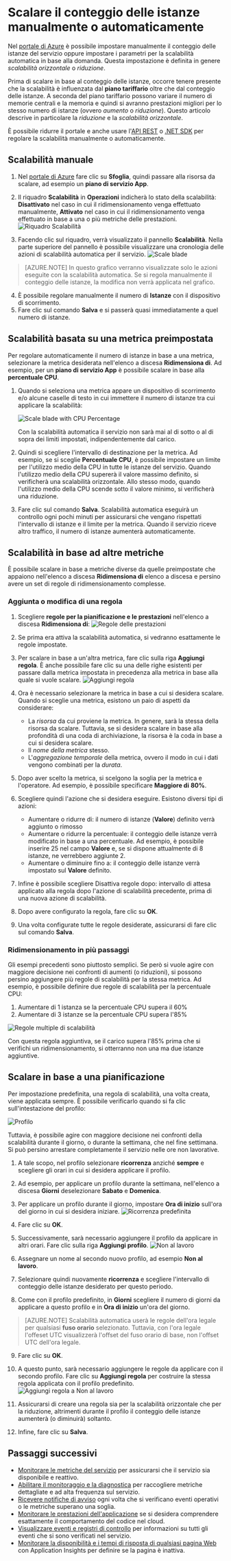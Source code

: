<properties
	pageTitle="Ridimensionare il conteggio delle istanze manualmente o automaticamente| Microsoft Azure"
	description="Informazioni su come scalare i servizi di Azure."
	authors="rboucher"
	manager=""
	editor=""
	services="monitoring-and-diagnostics"
	documentationCenter="monitoring-and-diagnostics"/>  

<tags
	ms.service="monitoring-and-diagnostics"
	ms.workload="na"
	ms.tgt_pltfrm="na"
	ms.devlang="na"
	ms.topic="article"
	ms.date="09/08/2015"
	ms.author="robb"/>  

# Scalare il conteggio delle istanze manualmente o automaticamente

Nel [portale di Azure](https://portal.azure.com/) è possibile impostare manualmente il conteggio delle istanze del servizio oppure impostare i parametri per la scalabilità automatica in base alla domanda. Questa impostazione è definita in genere *scalabilità orizzontale* o *riduzione*.

Prima di scalare in base al conteggio delle istanze, occorre tenere presente che la scalabilità è influenzata dal **piano tariffario** oltre che dal conteggio delle istanze. A seconda del piano tariffario possono variare il numero di memorie centrali e la memoria e quindi si avranno prestazioni migliori per lo stesso numero di istanze (ovvero *aumento* o *riduzione*). Questo articolo descrive in particolare la *riduzione* e la *scalabilità orizzontale*.

È possibile ridurre il portale e anche usare l'[API REST](https://msdn.microsoft.com/library/azure/dn931953.aspx) o [.NET SDK](https://www.nuget.org/packages/Microsoft.Azure.Insights/) per regolare la scalabilità manualmente o automaticamente.

## Scalabilità manuale

1. Nel [portale di Azure](https://portal.azure.com/) fare clic su **Sfoglia**, quindi passare alla risorsa da scalare, ad esempio un **piano di servizio App**.

2. Il riquadro **Scalabilità** in **Operazioni** indicherà lo stato della scalabilità: **Disattivato** nel caso in cui il ridimensionamento venga effettuato manualmente, **Attivato** nel caso in cui il ridimensionamento venga effettuato in base a una o più metriche delle prestazioni. ![Riquadro Scalabilità](./media/insights-how-to-scale/Insights_UsageLens.png)

3. Facendo clic sul riquadro, verrà visualizzato il pannello **Scalabilità**. Nella parte superiore del pannello è possibile visualizzare una cronologia delle azioni di scalabilità automatica per il servizio. ![Scale blade](./media/insights-how-to-scale/Insights_ScaleBladeDayZero.png)

>[AZURE.NOTE] In questo grafico verranno visualizzate solo le azioni eseguite con la scalabilità automatica. Se si regola manualmente il conteggio delle istanze, la modifica non verrà applicata nel grafico.

4. È possibile regolare manualmente il numero di **Istanze** con il dispositivo di scorrimento.
5. Fare clic sul comando **Salva** e si passerà quasi immediatamente a quel numero di istanze.

## Scalabilità basata su una metrica preimpostata

Per regolare automaticamente il numero di istanze in base a una metrica, selezionare la metrica desiderata nell'elenco a discesa **Ridimensiona di**. Ad esempio, per un **piano di servizio App** è possibile scalare in base alla **percentuale CPU**.

1. Quando si seleziona una metrica appare un dispositivo di scorrimento e/o alcune caselle di testo in cui immettere il numero di istanze tra cui applicare la scalabilità:

    ![Scale blade with CPU Percentage](./media/insights-how-to-scale/Insights_ScaleBladeCPU.png)

    Con la scalabilità automatica il servizio non sarà mai al di sotto o al di sopra dei limiti impostati, indipendentemente dal carico.

2. Quindi si scegliere l'intervallo di destinazione per la metrica. Ad esempio, se si sceglie **Percentuale CPU**, è possibile impostare un limite per l'utilizzo medio della CPU in tutte le istanze del servizio. Quando l'utilizzo medio della CPU supererà il valore massimo definito, si verificherà una scalabilità orizzontale. Allo stesso modo, quando l'utilizzo medio della CPU scende sotto il valore minimo, si verificherà una riduzione.

3. Fare clic sul comando **Salva**. Scalabilità automatica eseguirà un controllo ogni pochi minuti per assicurarsi che vengano rispettati l'intervallo di istanze e il limite per la metrica. Quando il servizio riceve altro traffico, il numero di istanze aumenterà automaticamente.

## Scalabilità in base ad altre metriche

È possibile scalare in base a metriche diverse da quelle preimpostate che appaiono nell'elenco a discesa **Ridimensiona di** elenco a discesa e persino avere un set di regole di ridimensionamento complesse.

### Aggiunta o modifica di una regola

1. Scegliere **regole per la pianificazione e le prestazioni** nell'elenco a discesa **Ridimensiona di**: ![Regole delle prestazioni](./media/insights-how-to-scale/Insights_PerformanceRules.png)

2. Se prima era attiva la scalabilità automatica, si vedranno esattamente le regole impostate.

3. Per scalare in base a un'altra metrica, fare clic sulla riga **Aggiungi regola**. È anche possibile fare clic su una delle righe esistenti per passare dalla metrica impostata in precedenza alla metrica in base alla quale si vuole scalare. ![Aggiungi regola](./media/insights-how-to-scale/Insights_AddRule.png)

4. Ora è necessario selezionare la metrica in base a cui si desidera scalare. Quando si sceglie una metrica, esistono un paio di aspetti da considerare:
    * La *risorsa* da cui proviene la metrica. In genere, sarà la stessa della risorsa da scalare. Tuttavia, se si desidera scalare in base alla profondità di una coda di archiviazione, la risorsa è la coda in base a cui si desidera scalare.
    * Il *nome della metrica* stesso.
    * L'*aggregazione temporale* della metrica, ovvero il modo in cui i dati vengono combinati per la *durata*.

5. Dopo aver scelto la metrica, si scelgono la soglia per la metrica e l'operatore. Ad esempio, è possibile specificare **Maggiore di** **80%**.

6. Scegliere quindi l'azione che si desidera eseguire. Esistono diversi tipi di azioni:
    * Aumentare o ridurre di: il numero di istanze (**Valore**) definito verrà aggiunto o rimosso
    * Aumentare o ridurre la percentuale: il conteggio delle istanze verrà modificato in base a una percentuale. Ad esempio, è possibile inserire 25 nel campo **Valore** e, se si dispone attualmente di 8 istanze, ne verrebbero aggiunte 2.
    * Aumentare o diminuire fino a: il conteggio delle istanze verrà impostato sul **Valore** definito.

7. Infine è possibile scegliere Disattiva regole dopo: intervallo di attesa applicato alla regola dopo l'azione di scalabilità precedente, prima di una nuova azione di scalabilità.

8. Dopo avere configurato la regola, fare clic su **OK**.

9. Una volta configurate tutte le regole desiderate, assicurarsi di fare clic sul comando **Salva**.

### Ridimensionamento in più passaggi

Gli esempi precedenti sono piuttosto semplici. Se però si vuole agire con maggiore decisione nei confronti di aumenti (o riduzioni), si possono persino aggiungere più regole di scalabilità per la stessa metrica. Ad esempio, è possibile definire due regole di scalabilità per la percentuale CPU:

1. Aumentare di 1 istanza se la percentuale CPU supera il 60%
2. Aumentare di 3 istanze se la percentuale CPU supera l'85%

![Regole multiple di scalabilità](./media/insights-how-to-scale/Insights_MultipleScaleRules.png)

Con questa regola aggiuntiva, se il carico supera l'85% prima che si verifichi un ridimensionamento, si otterranno non una ma due istanze aggiuntive.

## Scalare in base a una pianificazione


Per impostazione predefinita, una regola di scalabilità, una volta creata, viene applicata sempre. È possibile verificarlo quando si fa clic sull'intestazione del profilo:

![Profilo](./media/insights-how-to-scale/Insights_Profile.png)

Tuttavia, è possibile agire con maggiore decisione nei confronti della scalabilità durante il giorno, o durante la settimana, che nel fine settimana. Si può persino arrestare completamente il servizio nelle ore non lavorative.

1. A tale scopo, nel profilo selezionare **ricorrenza** anziché **sempre** e scegliere gli orari in cui si desidera applicare il profilo.

2. Ad esempio, per applicare un profilo durante la settimana, nell'elenco a discesa **Giorni** deselezionare **Sabato** e **Domenica**.

3. Per applicare un profilo durante il giorno, impostare **Ora di inizio** sull'ora del giorno in cui si desidera iniziare. ![Ricorrenza predefinita](./media/insights-how-to-scale/Insights_ProfileRecurrence.png)

4. Fare clic su **OK**.

5. Successivamente, sarà necessario aggiungere il profilo da applicare in altri orari. Fare clic sulla riga **Aggiungi profilo**. ![Non al lavoro](./media/insights-how-to-scale/Insights_ProfileOffWork.png)

6. Assegnare un nome al secondo nuovo profilo, ad esempio **Non al lavoro**.

7. Selezionare quindi nuovamente **ricorrenza** e scegliere l'intervallo di conteggio delle istanze desiderato per questo periodo.

8. Come con il profilo predefinito, in **Giorni** scegliere il numero di giorni da applicare a questo profilo e in **Ora di inizio** un'ora del giorno.

>[AZURE.NOTE] Scalabilità automatica userà le regole dell'ora legale per qualsiasi **fuso orario** selezionato. Tuttavia, con l'ora legale l'offeset UTC visualizzerà l'offset del fuso orario di base, non l'offset UTC dell'ora legale.

9. Fare clic su **OK**.

10. A questo punto, sarà necessario aggiungere le regole da applicare con il secondo profilo. Fare clic su **Aggiungi regola** per costruire la stessa regola applicata con il profilo predefinito. ![Aggiungi regola a Non al lavoro](./media/insights-how-to-scale/Insights_RuleOffWork.png)

11. Assicurarsi di creare una regola sia per la scalabilità orizzontale che per la riduzione, altrimenti durante il profilo il conteggio delle istanze aumenterà (o diminuirà) soltanto.

12. Infine, fare clic su **Salva**.

## Passaggi successivi

* [Monitorare le metriche del servizio](insights-how-to-customize-monitoring.md) per assicurarsi che il servizio sia disponibile e reattivo.
* [Abilitare il monitoraggio e la diagnostica](insights-how-to-use-diagnostics.md) per raccogliere metriche dettagliate e ad alta frequenza sul servizio.
* [Ricevere notifiche di avviso](insights-receive-alert-notifications.md) ogni volta che si verificano eventi operativi o le metriche superano una soglia.
* [Monitorare le prestazioni dell'applicazione](insights-perf-analytics.md) se si desidera comprendere esattamente il comportamento del codice nel cloud.
* [Visualizzare eventi e registri di controllo](insights-debugging-with-events.md) per informazioni su tutti gli eventi che si sono verificati nel servizio.
* [Monitorare la disponibilità e i tempi di risposta di qualsiasi pagina Web](../application-insights/app-insights-monitor-web-app-availability.md) con Application Insights per definire se la pagina è inattiva.

<!---HONumber=AcomDC_0810_2016-->